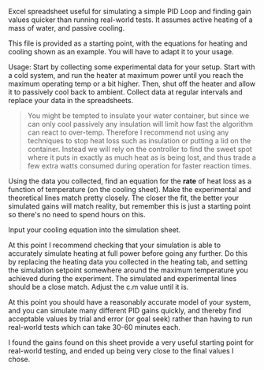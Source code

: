 Excel spreadsheet useful for simulating a simple PID Loop and finding gain values quicker than running real-world tests. It assumes active heating of a mass of water, and passive cooling.

This file is provided as a starting point, with the equations for heating and cooling shown as an example. You will have to adapt it to your usage.

Usage:
Start by collecting some experimental data for your setup. Start with a cold system, and run the heater at maximum power until you reach the maximum operating temp or a bit higher. Then, shut off the heater and allow it to passively cool back to ambient. Collect data at regular intervals and replace your data in the spreadsheets. 

>You might be tempted to insulate your water container, but since we can only cool passively any insulation will limit how fast the algorithm can react to over-temp. Therefore I recommend not using any techniques to stop heat loss such as insulation or putting a lid on the container. Instead we will rely on the controller to find the sweet spot where it puts in exactly as much heat as is being lost, and thus trade a few extra watts consumed during operation for faster reaction times.

Using the data you collected, find an equation for the **rate** of heat loss as a function of temperature (on the cooling sheet). Make the experimental and theoretical lines match pretty closely. The closer the fit, the better your simulated gains will match reality, but remember this is just a starting point so there's no need to spend hours on this.

Input your cooling equation into the simulation sheet.

At this point I recommend checking that your simulation is able to accurately simulate heating at full power before going any further. Do this by replacing the heating data you collected in the heating tab, and setting the simulation setpoint somewhere around the maximum temperature you achieved during the experiment. The simulated and experimental lines should be a close match. Adjust the c.m value until it is.

At this point you should have a reasonably accurate model of your system, and you can simulate many different PID gains quickly, and thereby find acceptable values by trial and error (or goal seek) rather than having to run real-world tests which can take 30-60 minutes each.

I found the gains found on this sheet provide a very useful starting point for real-world testing, and ended up being very close to the final values I chose.
